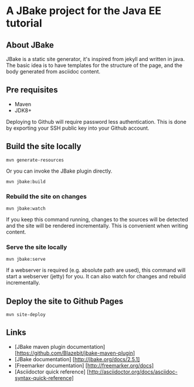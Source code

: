 # A JBake project for the Java EE tutorial

## About JBake

JBake is a static site generator, it's inspired from jekyll and written in java.
The basic idea is to have templates for the structure of the page, and the body generated from asciidoc content.

## Pre requisites

- Maven
- JDK8+

Deploying to Github will require password less authentication.
This is done by exporting your SSH public key into your Github account.

## Build the site locally

```
mvn generate-resources
```

Or you can invoke the JBake plugin directly.

```
mvn jbake:build
```

### Rebuild the site on changes

```
mvn jbake:watch
```

If you keep this command running, changes to the sources will be detected and the site will be rendered incrementally.
This is convenient when writing content.

### Serve the site locally

```
mvn jbake:serve
```

If a webserver is required (e.g. absolute path are used), this command will start a webserver (jetty) for you.
It can also watch for changes and rebuild incrementally.

## Deploy the site to Github Pages

```
mvn site-deploy
```

## Links

- [JBake maven plugin documentation] [https://github.com/Blazebit/jbake-maven-plugin]
- [JBake documentation] [http://jbake.org/docs/2.5.1]
- [Freemarker documentation] [http://freemarker.org/docs]
- [Asciidoctor quick reference] [http://asciidoctor.org/docs/asciidoc-syntax-quick-reference]